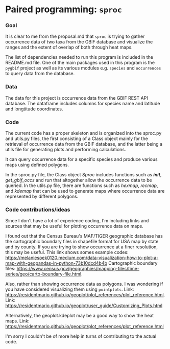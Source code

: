# Paired programming: ``sproc``

### Goal
It is clear to me from the proposal.md that ``sproc`` is trying to gather occurrence data of two taxa from the GBIF database and visualize the ranges and the extent of overlap of both through heat maps.

The list of dependencies needed to run this program is included in the README.md file.
One of the main packages used in this program is the ``pygbif`` project as well as its various modules e.g. ``species`` and ``occurrences`` to query data from the database. 

### Data
The data for this project is occurrence data from the GBIF REST API database. The dataframe includes columns for species name and latitude and longtitude coordinates.

### Code
The current code has a proper skeleton and is organized into the sproc.py and utils.py files, the first consisting of a Class object mainly for the retrieval of occurrence data from the GBIF database, and the latter being a utils file for generating plots and performing calculations.

It can query occurrence data for a specific species and produce various maps using defined polygons.

In the sproc.py file, the Class object *Sproc* includes functions such as *__init__*, *get_gbif_occs* and *run* that altogether allow the occurrence data to be queried.
In the utils.py file, there are functions such as *hexmap*, *recmap*, and *kdemap* that can be used to generate maps where occurrence data are represented by different polygons.  

### Code contributions/ideas

Since I don't have a lot of experience coding, I'm including links and sources that may be useful for plotting occurrence data on maps.

I found out that the Census Bureau's MAF/TIGER geographic database has the cartographic boundary files in shapefile format for USA map by state and by county. If you are trying to show occurrence at a finer resolution, this may be useful.
This link shows somes example codes: https://melaniesoek0120.medium.com/data-visualization-how-to-plot-a-map-with-geopandas-in-python-73b10dcd4b4b
Cartographic boundary files: https://www.census.gov/geographies/mapping-files/time-series/geo/carto-boundary-file.html.

Also, rather than showing occurrence data as polygons. I was wondering if you have considered visualizing them using ``pointplots``.
Link: https://residentmario.github.io/geoplot/plot_references/plot_reference.html.
Link: https://residentmario.github.io/geoplot/user_guide/Customizing_Plots.html

Alternatively, the geoplot.kdeplot may be a good way to show the heat maps.
Link: https://residentmario.github.io/geoplot/plot_references/plot_reference.html

I'm sorry I couldn't be of more help in turns of contributing to the actual code.
